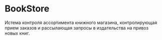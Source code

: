 # BookStore
Истема контроля ассортимента книжного магазина, контролирующая прием заказов и рассылающая запросы в издательства на привоз новых книг.
